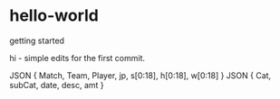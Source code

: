 # hello-world
getting started

hi - simple edits for the first commit.

JSON { Match, Team, Player, jp, s[0:18], h[0:18], w[0:18] }
JSON { Cat, subCat, date, desc, amt }


